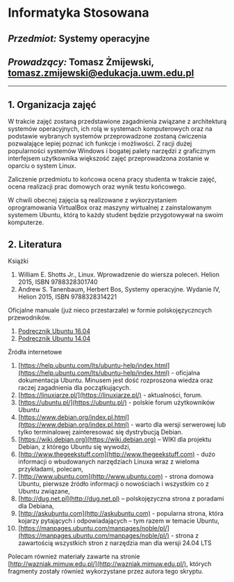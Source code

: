 # Informatyka Stosowana
## _Przedmiot:_ **Systemy operacyjne**
## _Prowadzący:_ Tomasz Żmijewski, tomasz.zmijewski@edukacja.uwm.edu.pl
---


## **1. Organizacja zajęć**

W trakcie zajęć zostaną przedstawione zagadnienia związane z architekturą systemów operacyjnych, ich rolą w systemach komputerowych oraz na podstawie wybranych systemów przeprowadzone zostaną ćwiczenia pozwalające lepiej poznać ich funkcje i możliwości.
Z racji dużej popularności systemów Windows i bogatej palety narzędzi z graficznym interfejsem użytkownika większość zajęć przeprowadzona zostanie w oparciu o system Linux.
    
Zaliczenie przedmiotu to końcowa ocena pracy studenta w trakcie zajęć, ocena realizacji prac domowych oraz wynik testu końcowego.

W chwili obecnej zajęcia są realizowane z wykorzystaniem oprogramowania VirtualBox oraz maszyny wirtualnej z zainstalowanym systemem Ubuntu, którą to każdy student będzie przygotowywał na swoim komputerze.



## **2. Literatura**

Książki

1. William E. Shotts Jr., Linux. Wprowadzenie do wiersza poleceń. Helion 2015, ISBN 9788328301740
2. Andrew S. Tanenbaum, Herbert Bos, Systemy operacyjne. Wydanie IV, Helion 2015, ISBN 9788328314221
   
Oficjalne manuale (już nieco przestarzałe) w formie polskojęzyczncych przewodników.

1. [Podręcznik Ubuntu 16.04](https://informatyka.2ap.pl/ftp/technik_inf/linux/podr/ubuntu_podręcznik.pdf)
2. [Podręcznik Ubuntu 14.04](https://ubuntu.pl/dokumenty/Przewodnik_Ubuntu_14.04_LTS_Trusty_Tahr.pdf)

Źródła internetowe

1. [https://help.ubuntu.com/lts/ubuntu-help/index.html](https://help.ubuntu.com/lts/ubuntu-help/index.html) - oficjalna dokumentacja Ubuntu. Minusem jest dość rozproszona wiedza oraz raczej zagadnienia dla początkujących.
2. [https://linuxiarze.pl/](https://linuxiarze.pl/) - aktualności, forum.
3. [https://ubuntu.pl/](https://ubuntu.pl/) - polskie forum użytkowników Ubuntu
4. [https://www.debian.org/index.pl.html](https://www.debian.org/index.pl.html) - warto dla wersji serwerowej lub tylko terminalowej zainteresować się dystrybucją Debian.
5. [https://wiki.debian.org](https://wiki.debian.org) – WIKI dla projektu Debian, z którego Ubuntu się wywodzi,
6. [http://www.thegeekstuff.com](http://www.thegeekstuff.com) -  dużo informacji o wbudowanych narzędziach Linuxa wraz z wieloma przykładami, polecam,
7. [http://www.ubuntu.com](http://www.ubuntu.com) - strona domowa Ubuntu, pierwsze źródło informacji o nowościach i wszystkim co z Ubuntu związane,
8. [http://dug.net.pl](http://dug.net.pl) – polskojęzyczna strona z poradami dla Debiana,
9. [http://askubuntu.com](http://askubuntu.com) - popularna strona, która kojarzy pytających i odpowiadających – tym razem w temacie Ubuntu,
10. [https://manpages.ubuntu.com/manpages/noble/pl/](https://manpages.ubuntu.com/manpages/noble/pl/)   - strona z zawartością wszystkich stron z narzędzia man dla wersji 24.04 LTS


Polecam również materiały zawarte na stronie [http://wazniak.mimuw.edu.pl/](http://wazniak.mimuw.edu.pl/), których fragmenty zostały również wykorzystane przez autora tego skryptu.
